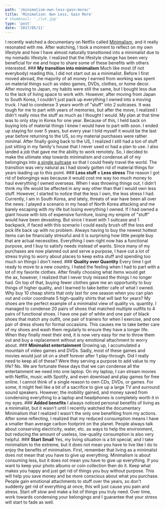 ```yaml
---
path: '/minimalism-own-less-gain-more/'
title: 'Minimalism: Own Less, Gain More'
# thumbnail: './lut.jpg'
type: 'post'
date: '2017/05/11'
---
```


I recently watched a documentary on Netflix called [Minimalism](https://www.youtube.com/watch?v=0Co1Iptd4p4), and it really resonated with me. After watching, I took a moment to reflect on my own lifestyle and how I have almost naturally transitioned into a minimalist due to my nomadic lifestyle. I realized that the lifestyle change has been very beneficial for me and hope to share some of these benefits with others interested. ### **My transition into minimalism** Much like most (if not everybody) reading this, I did not start out as a minimalist. Before I first moved abroad, the majority of all money I earned from working was spent on material things such as video games, DVDs, clothes, or home decor. After moving to Japan, my habits were still the same, but I bought less due to the lack of living space to work with. However, after moving from Japan to South Korea, I couldn't just pack up everything I owned into a moving truck. I had to condense 3 years worth of "stuff" into 2 suitcases. It was tough for me to part with years of memories, but after the move, I realized I didn't really miss the stuff as much as I thought I would. My plan at that time was to only stay in Korea for one year. Because of this, I held back on buying lots of material things I knew I would have to part with soon. I ended up staying for over 5 years, but every year I told myself it would be the last year before returning to the US, so my material purchases were rather minimal. After finally going back to the US, I realized I still had a ton of stuff just sitting in my family's house that I never used or had a plan to use. I also landed a job that gave me the ability to work remotely. So, I decided to make the ultimate step towards minimalism and condense all of my belongings into [a single suitcase](http://www.iamtheepic.com/whats-in-my-suitcase/) so that I could freely travel the world. The transition was very natural as I had slowly gotten rid of material things for years leading up to this point. ### **Less stuff = Less stress** The reason I got rid of belongings was because it would cost me way too much money to haul everything I owned overseas. When I was throwing things out, I didn't think my life would be affected in any way other than that I would own less stuff. However, I started to notice that the less I own, the less stress I had. Currently, I am in South Korea, and lately, threats of war have been all over the news. I played a scenario in my head of North Korea attacking and me barely escaping with my life but losing everything I owned. If I had owned a giant house with lots of expensive furniture, losing my empire of "stuff" would have been devasting. But since I travel with 1 suitcase and 1 backpack, if faced with this scenario I could easily brush off the loss and pick life back up with no problem. Always having to buy the newest hottest items can be financially stressful and it is surprising how little people buy that are actual necessities. Everything I own right now has a functional purpose, and I buy to satisfy needs instead of wants. Since many of my purchases are now planned out and serve a purpose, I have cut a lot of stress trying to worry about places to keep extra stuff and spending too much on things I don't need. ### **Quality over Quantity** Every time I got ready to move to a new country, I hated the feeling when I had to part with a lot of my favorite clothes. After finally choosing what items would get the ax, however, I realized that I never truly missed the things I no longer had. On top of that, buying fewer clothes gave me an opportunity to buy things of higher quality, and I learned to take better cafe of what I owned. Why buy 10 cheap shirts that only last for one season when you can plan out and color coordinate 5 high-quality shirts that will last for years? My shoes are the perfect example of a minimalist view of quality vs. quantity. I managed to condense 20 pairs of shoes that matched multiple outfits to 4 pairs of functional shoes. I have one pair of white and one pair of black shoes that match any outfit, one pair of trainers for when I exercise, and one pair of dress shoes for formal occasions. This causes me to take better care of my shoes and wash them regularly to ensure they have a longer life. When they finally meet their end, it is now very easy for me to throw them out and buy a replacement without any emotional attachment to worry about. ### **Minimalist entertainment** Growing up, I accumulated a mountain of video games and DVDs. Sadly, most of these games and movies would just sit on a shelf forever after 1 play-through. Did I really need to keep all of these? Were they serving a purpose to add value to my life? No. We are fortunate these days that we can condense all the entertainment we need into one laptop. On my laptop, I can stream movies with Netflix, music with Spotify, and even download and play games for free online. I cannot think of a single reason to own CDs, DVDs, or games. For some, it might feel like a bit of a sacrifice to give up a large TV and surround sound speakers. However, the mobility gained, and money saved from condensing everything to a laptop and headphones is completely worth it in my eyes. ### **Added benefits** I always noticed personal benefits of living as a minimalist, but it wasn't until I recently watched the documentary Minimalism that I realized I wasn't the only one benefiting from my actions. After some reflecting, I realized that my reduced consumption means I have a smaller than average carbon footprint on the planet. People always talk about conserving electricity, water, etc. as ways to help the environment, but reducing the amount of useless, low-quality consumption is also very helpful. ### **Start Small** Yes, my living situation is a bit special, and I take minimalism to the extreme, but it does not mean you have to live like I do to enjoy the benefits of minimalism. First, remember that living as a minimalist does not mean that you have to give up everything. Minimalism is about consuming less, but it does not mean you have to give up everything. If you want to keep your photo albums or coin collection then do it. Keep what makes you happy and just get rid of things you buy without purpose. This will help you save money and be more conscious about what you purchase. People gain emotional attachments to stuff over the years, so don't suddenly get rid of everything at once, this will just cause you pain and stress. Start off slow and make a list of things you truly need. Over time, work towards condensing your belongings and I guarantee that your stress will start to fade as well.